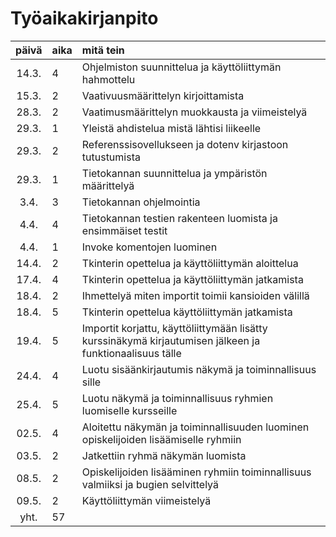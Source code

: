 # Työaikakirjanpito

|päivä|aika|mitä tein|
|:----:|:-----|:-----|
|14.3.|4|Ohjelmiston suunnittelua ja käyttöliittymän hahmottelu|
|15.3.|2|Vaativuusmäärittelyn kirjoittamista|
|28.3.|2|Vaatimusmäärittelyn muokkausta ja viimeistelyä|
|29.3.|1|Yleistä ahdistelua mistä lähtisi liikeelle|
|29.3.|2|Referenssisovellukseen ja  dotenv kirjastoon tutustumista|
|29.3.|1|Tietokannan suunnittelua ja ympäristön määrittelyä|
|3.4.|3|Tietokannan ohjelmointia|
|4.4.|4|Tietokannan testien rakenteen luomista ja ensimmäiset testit|
|4.4.|1|Invoke komentojen luominen|
|14.4.|2|Tkinterin opettelua ja käyttöliittymän aloittelua|
|17.4.|4|Tkinterin opettelua ja käyttöliittymän jatkamista|
|18.4.|2|Ihmettelyä miten importit toimii kansioiden välillä|
|18.4.|5|Tkinterin opettelua käyttöliittymän jatkamista|
|19.4.|5|Importit korjattu, käyttöliittymään lisätty kurssinäkymä kirjautumisen jälkeen ja funktionaalisuus tälle|
|24.4.|4|Luotu sisäänkirjautumis näkymä ja toiminnallisuus sille|
|25.4.|5|Luotu näkymä ja toiminnallisuus ryhmien luomiselle kursseille|
|02.5.|4|Aloitettu näkymän ja toiminnallisuuden luominen opiskelijoiden lisäämiselle ryhmiin|
|03.5.|2|Jatkettiin ryhmä näkymän luomista|
|08.5.|2|Opiskelijoiden lisääminen ryhmiin toiminnallisuus valmiiksi ja bugien selvittelyä|
|09.5.|2|Käyttöliittymän viimeistelyä|
|yht.|57|
